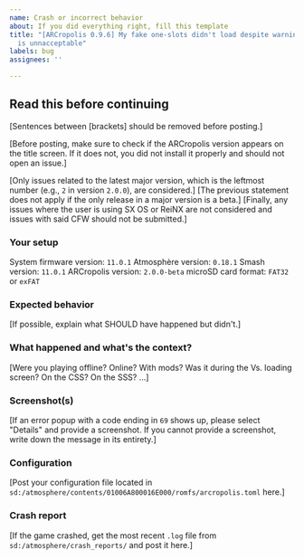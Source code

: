 ```yaml
---
name: Crash or incorrect behavior
about: If you did everything right, fill this template
title: "[ARCropolis 0.9.6] My fake one-slots didn't load despite warnings and this
  is unnacceptable"
labels: bug
assignees: ''

---
```


## Read this before continuing
[Sentences between [brackets] should be removed before posting.]

[Before posting, make sure to check if the ARCropolis version appears on the title screen. If it does not, you did not install it properly and should not open an issue.]

[Only issues related to the latest major version, which is the leftmost number (e.g., ``2`` in version ``2.0.0``), are considered.]
[The previous statement does not apply if the only release in a major version is a beta.]
[Finally, any issues where the user is using SX OS or ReiNX are not considered and issues with said CFW should not be submitted.]

### Your setup
System firmware version: ``11.0.1``
Atmosphère version: ``0.18.1``
Smash version: ``11.0.1``
ARCropolis version: ``2.0.0-beta``
microSD card format: ``FAT32`` or ``exFAT``

### Expected behavior
[If possible, explain what SHOULD have happened but didn't.]

### What happened and what's the context?
[Were you playing offline? Online? With mods? Was it during the Vs. loading screen? On the CSS? On the SSS? ...]

### Screenshot(s)
[If an error popup with a code ending in ``69`` shows up, please select "Details" and provide a screenshot. If you cannot provide a screenshot, write down the message in its entirety.]

### Configuration
[Post your configuration file located in ``sd:/atmosphere/contents/01006A800016E000/romfs/arcropolis.toml`` here.]

### Crash report
[If the game crashed, get the most recent ``.log`` file from ``sd:/atmosphere/crash_reports/`` and post it here.]
